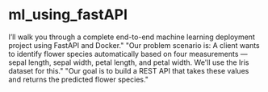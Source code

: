 # ml_using_fastAPI
 I’ll walk you through a complete end-to-end machine learning deployment project using FastAPI and Docker."
 "Our problem scenario is: A client wants to identify flower species automatically based on four measurements — sepal length, sepal width, petal length, and petal width. We'll use the Iris dataset for this."
 "Our goal is to build a REST API that takes these values and returns the predicted flower species."
